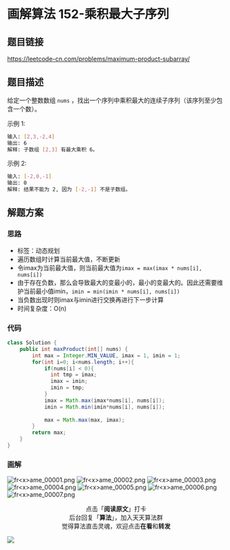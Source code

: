# 画解算法 152-乘积最大子序列

## 题目链接

https://leetcode-cn.com/problems/maximum-product-subarray/

## 题目描述
给定一个整数数组 `nums` ，找出一个序列中乘积最大的连续子序列（该序列至少包含一个数）。

示例 1:

```bash
输入: [2,3,-2,4]
输出: 6
解释: 子数组 [2,3] 有最大乘积 6。
```

示例 2:

```bash
输入: [-2,0,-1]
输出: 0
解释: 结果不能为 2, 因为 [-2,-1] 不是子数组。
```

## 解题方案

### 思路

- 标签：动态规划
- 遍历数组时计算当前最大值，不断更新
- 令imax为当前最大值，则当前最大值为`imax = max(imax * nums[i], nums[i])`
- 由于存在负数，那么会导致最大的变最小的，最小的变最大的。因此还需要维护当前最小值imin，`imin = min(imin * nums[i], nums[i])`
- 当负数出现时则imax与imin进行交换再进行下一步计算
- 时间复杂度：O(n)


### 代码

```java
class Solution {
    public int maxProduct(int[] nums) {
        int max = Integer.MIN_VALUE, imax = 1, imin = 1;
        for(int i=0; i<nums.length; i++){
            if(nums[i] < 0){ 
              int tmp = imax;
              imax = imin;
              imin = tmp;
            }
            imax = Math.max(imax*nums[i], nums[i]);
            imin = Math.min(imin*nums[i], nums[i]);
            
            max = Math.max(max, imax);
        }
        return max;
    }
}
```

### 画解

![fr&lt;x&gt;ame_00001.png](https://i.loli.net/2019/05/31/5cf100371851e95229.png)
![fr&lt;x&gt;ame_00002.png](https://i.loli.net/2019/05/31/5cf100376afa975823.png)
![fr&lt;x&gt;ame_00003.png](https://i.loli.net/2019/05/31/5cf100375cea549162.png)
![fr&lt;x&gt;ame_00004.png](https://i.loli.net/2019/05/31/5cf100376732f17773.png)
![fr&lt;x&gt;ame_00005.png](https://i.loli.net/2019/05/31/5cf100375d10f70525.png)
![fr&lt;x&gt;ame_00006.png](https://i.loli.net/2019/05/31/5cf100378639829913.png)
![fr&lt;x&gt;ame_00007.png](https://i.loli.net/2019/05/31/5cf10038d011223514.png)


<span style="display:block;text-align:center;">点击「<strong>阅读原文</strong>」打卡</span>
<span style="display:block;text-align:center;">后台回复「<strong>算法</strong>」，加入天天算法群</span>
<span style="display:block;text-align:center;">觉得算法直击灵魂，欢迎点击<strong>在看</strong>和<strong>转发</strong></span>

![](https://i.loli.net/2019/05/20/5ce23b33cc01d73486.gif)